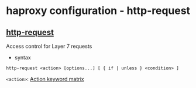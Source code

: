 # haproxy configuration - http-request

## [http-request](https://www.haproxy.com/documentation/haproxy-configuration-manual/latest/#4.2-http-request)

Access control for Layer 7 requests

- syntax

```text
http-request <action> [options...] [ { if | unless } <condition> ]
```

`<action>`: [Action keyword matrix](https://www.haproxy.com/documentation/haproxy-configuration-manual/latest/#4.3)